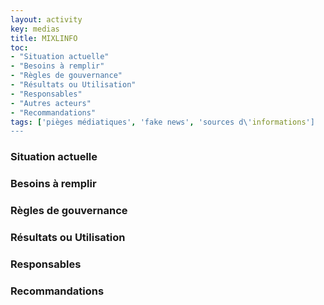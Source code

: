 ```yaml
---
layout: activity
key: medias
title: MIXLINFO
toc:
- "Situation actuelle"
- "Besoins à remplir"
- "Règles de gouvernance"
- "Résultats ou Utilisation"
- "Responsables"
- "Autres acteurs"
- "Recommandations"
tags: ['pièges médiatiques', 'fake news', 'sources d\'informations']
---
```


### Situation actuelle


### Besoins à remplir



### Règles de gouvernance


### Résultats ou Utilisation


### Responsables



### Recommandations